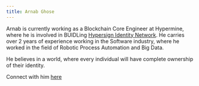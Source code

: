 ```yaml
---
title: Arnab Ghose
---
```


Arnab is currently working as a Blockchain Core Engineer at Hypermine, where he is involved in BUIDLing  [Hypersign Identity Network](https://github.com/hypersign-protocol/hid-node). He carries over 2 years of experience working in the Software industry, where he worked in the field of Robotic Process Automation and Big Data.

He believes in a world, where every individual will have complete ownership of their identity.

Connect with him [here](https://www.linkedin.com/in/arnabghose997/)

